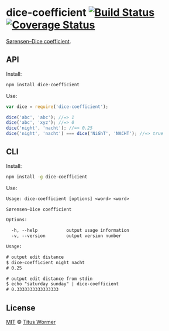 # dice-coefficient [![Build Status][travis-badge]][travis] [![Coverage Status][codecov-badge]][codecov]

[Sørensen–Dice coefficient][wiki].

## API

Install:

```bash
npm install dice-coefficient
```

Use:

```js
var dice = require('dice-coefficient');

dice('abc', 'abc'); //=> 1
dice('abc', 'xyz'); //=> 0
dice('night', 'nacht'); //=> 0.25
dice('night', 'nacht') === dice('NiGhT', 'NACHT'); //=> true
```

## CLI

Install:

```sh
npm install -g dice-coefficient
```

Use:

```txt
Usage: dice-coefficient [options] <word> <word>

Sørensen–Dice coefficient

Options:

  -h, --help           output usage information
  -v, --version        output version number

Usage:

# output edit distance
$ dice-coefficient night nacht
# 0.25

# output edit distance from stdin
$ echo "saturday sunday" | dice-coefficient
# 0.3333333333333333
```

## License

[MIT][license] © [Titus Wormer][author]

<!-- Definitions -->

[travis-badge]: https://img.shields.io/travis/wooorm/dice-coefficient.svg

[travis]: https://travis-ci.org/wooorm/dice-coefficient

[codecov-badge]: https://img.shields.io/codecov/c/github/wooorm/dice-coefficient.svg

[codecov]: https://codecov.io/github/wooorm/dice-coefficient

[license]: LICENSE

[author]: http://wooorm.com

[wiki]: http://en.wikipedia.org/wiki/Sørensen–Dice_coefficient
